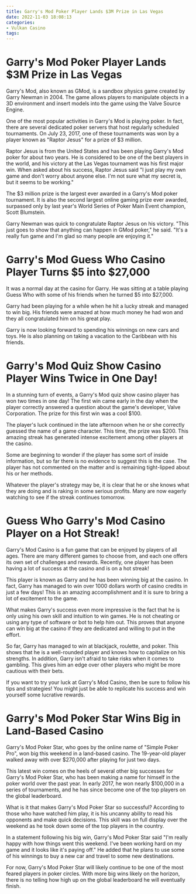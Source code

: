 ```yaml
---
title: Garry's Mod Poker Player Lands $3M Prize in Las Vegas
date: 2022-11-03 18:08:13
categories:
- Vulkan Casino
tags:
---
```



#  Garry's Mod Poker Player Lands $3M Prize in Las Vegas

Garry's Mod, also known as GMod, is a sandbox physics game created by Garry Newman in 2004. The game allows players to manipulate objects in a 3D environment and insert models into the game using the Valve Source Engine.

One of the most popular activities in Garry's Mod is playing poker. In fact, there are several dedicated poker servers that host regularly scheduled tournaments. On July 23, 2017, one of these tournaments was won by a player known as "Raptor Jesus" for a prize of $3 million.

Raptor Jesus is from the United States and has been playing Garry's Mod poker for about two years. He is considered to be one of the best players in the world, and his victory at the Las Vegas tournament was his first major win. When asked about his success, Raptor Jesus said "I just play my own game and don't worry about anyone else. I'm not sure what my secret is, but it seems to be working."

The $3 million prize is the largest ever awarded in a Garry's Mod poker tournament. It is also the second largest online gaming prize ever awarded, surpassed only by last year's World Series of Poker Main Event champion, Scott Blumstein.

Garry Newman was quick to congratulate Raptor Jesus on his victory. "This just goes to show that anything can happen in GMod poker," he said. "It's a really fun game and I'm glad so many people are enjoying it."

#  Garry's Mod Guess Who Casino Player Turns $5 into $27,000

It was a normal day at the casino for Garry. He was sitting at a table playing Guess Who with some of his friends when he turned $5 into $27,000.

Garry had been playing for a while when he hit a lucky streak and managed to win big. His friends were amazed at how much money he had won and they all congratulated him on his great play.

Garry is now looking forward to spending his winnings on new cars and toys. He is also planning on taking a vacation to the Caribbean with his friends.

#  Garry's Mod Quiz Show Casino Player Wins Twice in One Day!

In a stunning turn of events, a Garry's Mod quiz show casino player has won two times in one day! The first win came early in the day when the player correctly answered a question about the game's developer, Valve Corporation. The prize for this first win was a cool $100.

The player's luck continued in the late afternoon when he or she correctly guessed the name of a game character. This time, the prize was $200. This amazing streak has generated intense excitement among other players at the casino.

Some are beginning to wonder if the player has some sort of inside information, but so far there is no evidence to suggest this is the case. The player has not commented on the matter and is remaining tight-lipped about his or her methods.

Whatever the player's strategy may be, it is clear that he or she knows what they are doing and is raking in some serious profits. Many are now eagerly watching to see if the streak continues tomorrow.

#  Guess Who Garry's Mod Casino Player on a Hot Streak!

Garry's Mod Casino is a fun game that can be enjoyed by players of all ages. There are many different games to choose from, and each one offers its own set of challenges and rewards. Recently, one player has been having a lot of success at the casino and is on a hot streak!

This player is known as Garry and he has been winning big at the casino. In fact, Garry has managed to win over 1000 dollars worth of casino credits in just a few days! This is an amazing accomplishment and it is sure to bring a lot of excitement to the game.

What makes Garry's success even more impressive is the fact that he is only using his own skill and intuition to win games. He is not cheating or using any type of software or bot to help him out. This proves that anyone can win big at the casino if they are dedicated and willing to put in the effort.

So far, Garry has managed to win at blackjack, roulette, and poker. This shows that he is a well-rounded player and knows how to capitalize on his strengths. In addition, Garry isn't afraid to take risks when it comes to gambling. This gives him an edge over other players who might be more cautious with their bets.

If you want to try your luck at Garry's Mod Casino, then be sure to follow his tips and strategies! You might just be able to replicate his success and win yourself some lucrative rewards.

#  Garry's Mod Poker Star Wins Big in Land-Based Casino

Garry's Mod Poker Star, who goes by the online name of "Simple Poker Pro", won big this weekend in a land-based casino. The 19-year-old player walked away with over $270,000 after playing for just two days.

This latest win comes on the heels of several other big successes for Garry's Mod Poker Star, who has been making a name for himself in the poker world over the past year. In early 2017, he won nearly $100,000 in a series of tournaments, and he has since become one of the top players on the global leaderboard.

What is it that makes Garry's Mod Poker Star so successful? According to those who have watched him play, it is his uncanny ability to read his opponents and make quick decisions. This skill was on full display over the weekend as he took down some of the top players in the country.

In a statement following his big win, Garry's Mod Poker Star said "I'm really happy with how things went this weekend. I've been working hard on my game and it looks like it's paying off." He added that he plans to use some of his winnings to buy a new car and travel to some new destinations.

For now, Garry's Mod Poker Star will likely continue to be one of the most feared players in poker circles. With more big wins likely on the horizon, there is no telling how high up on the global leaderboard he will eventually finish.